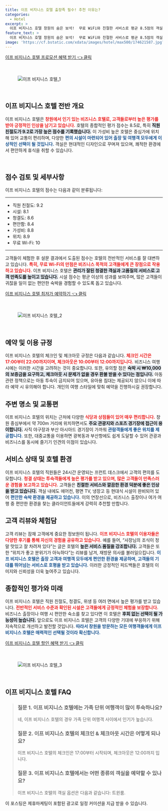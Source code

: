 ```yaml
---
title: 이프 비지니스 호텔 출장족 필수! 추천 이유는?
categories:
  - Hotel
excerpt: >
  이프 비지니스 호텔 창원의 숨은 보석!  무료 WiFi와 친절한 서비스로 평균 8.5점의 객실에서 편안한 휴식을 누리세요. 아침 식사까지 제공되는 가성비 좋은 숙소를 만나보세요!
feature_text: >
  이프 비지니스 호텔 창원의 숨은 보석!  무료 WiFi와 친절한 서비스로 평균 8.5점의 객실에서 편안한 휴식을 누리세요. 아침 식사까지 제공되는 가성비 좋은 숙소를 만나보세요!
image: 'https://cf.bstatic.com/xdata/images/hotel/max500/174621587.jpg?k=69fb21879c65fc607daa3943eaf916707686aa6b9843fb5d35262bdf365acfab&o=&hp=1'
---
```


<p><a class="modoo-button" href="https://tinyurl.com/22qzurja" rel="nofollow noopener">이프 비지니스 호텔 프로모션 혜택 받기 👈 클릭</a></p><br/>
<figure class="image"><img alt="이프 비지니스 호텔_1" src="https://cf.bstatic.com/xdata/images/hotel/max1024x768/137861389.jpg?k=4b0211354e1927d67d8e77c5d1d940082e5ecac2291a1a2b8f73aa41faecd638&amp;o=&amp;hp=1"/></figure><br/>

<h2 data-ke-size="size26" id="이프_비지니스_호텔_전반_개요">이프 비지니스 호텔 전반 개요</h2>
<p data-ke-size="size16">이프 비지니스 호텔은 <b><span style="color: #ee2323;">창원에서 인기 있는 비즈니스 호텔로, 고객들로부터 높은 평가를 받아 긍정적인 인상을 남기고 있습니다.</span></b> 호텔의 종합적인 평가 점수는 8.5로, 특히 <b><span style="background-color: #21538527;">직원 친절도가 9.2로 가장 높은 점수를 기록했습니다.</span></b> 이 가성비 높은 호텔은 중심가에 위치해 있어 교통이 편리하며, 다양한 <b><span style="color: #1a5490;">편의 시설이 마련되어 있어 출장 및 여행객 모두에게 이상적인 선택이 될 것입니다.</span></b> 객실은 현대적인 디자인으로 꾸며져 있으며, 쾌적한 환경에서 편안하게 휴식을 취할 수 있습니다.</p>
<p data-ke-size="size16"> </p>
<h2 data-ke-size="size23" id="점수_검토_및_세부사항">점수 검토 및 세부사항</h2>
<p data-ke-size="size16">이프 비지니스 호텔의 점수는 다음과 같이 분류됩니다:</p>
<hr contenteditable="false" data-ke-style="style5" data-ke-type="horizontalRule"/>
<ul data-ke-list-type="disc" style="list-style-type: disc;">
<li>직원 친절도: 9.2</li>
<li>시설: 8.1</li>
<li>청결도: 8.6</li>
<li>편안함: 8.4</li>
<li>가성비: 8.8</li>
<li>위치: 8.9</li>
<li>무료 Wi-Fi: 10</li>
</ul>
<hr contenteditable="false" data-ke-style="style5" data-ke-type="horizontalRule"/>
<p data-ke-size="size16">고객들이 체험한 후 설문 결과에서 도출된 점수는 호텔의 전반적인 서비스를 잘 대변하고 있습니다. <b><span style="color: #ee2323;">특히, 무료 Wi-Fi의 만점은 비즈니스 목적의 고객들에게 큰 장점으로 작용하고 있습니다.</span></b> 이프 비지니스 호텔은 <b><span style="background-color: #21538527;">관리가 잘된 청결한 객실과 고품질의 서비스로 고객 만족도를 높이고 있습니다.</span></b> 시설 점수는 평균 이상의 성과를 보여주며, 많은 고객들이 귀찮을 일이 없는 편안한 숙박을 경험할 수 있도록 돕고 있습니다.</p>
<p><a class="modoo-button" href="https://tinyurl.com/22qzurja" rel="nofollow noopener">이프 비지니스 호텔 최저가 예약하기 👈 클릭</a></p><br/>
<figure class="image"><img alt="이프 비지니스 호텔_2" src="https://cf.bstatic.com/xdata/images/hotel/max500/174621587.jpg?k=69fb21879c65fc607daa3943eaf916707686aa6b9843fb5d35262bdf365acfab&amp;o=&amp;hp=1"/></figure><br/>
<h2 data-ke-size="size23" id="예약_및_이용_규정">예약 및 이용 규정</h2>
<p data-ke-size="size16">이프 비지니스 호텔의 체크인 및 체크아웃 규정은 다음과 같습니다. <b><span style="color: #ee2323;">체크인 시간은 17:00부터 22:00까지이며, 체크아웃은 10:00부터 12:00까지입니다.</span></b> 비즈니스 여행 시에는 이러한 시간을 고려하는 것이 중요합니다. 또한, 유의할 점은 <b><span style="background-color: #21538527;">숙박 시 ₩10,000의 보증금을 요구하고, 체크아웃 시 문제가 없을 경우 환불 받을 수 있다는 점입니다.</span></b> 아동 관련 정책으로는 아동 투숙이 금지되어 있으며, 유아용 침대는 제공되지 않으니 이에 따라 예약 시 유의해야 합니다. 개인의 여행 스타일에 맞춰 예약을 진행하시길 권장합니다.</p>
<h2 data-ke-size="size23" id="주변_명소_및_교통편">주변 명소 및 교통편</h2>
<p data-ke-size="size16">이프 비지니스 호텔의 위치는 근처에 다양한 <b><span style="color: #ee2323;">식당과 상점들이 있어 매우 편리합니다.</span></b> 창원 중심부에서 약 700m 거리에 위치하면서도 <b><span style="background-color: #21538527;">주요 관광지와 스포츠 경기장에 접근이 용이합니다.</span></b> 사직 야구장과 부산 아시아드 경기장이 가까워 <b><span style="color: #1a5490;">관람객들에게 좋은 위치를 제공합니다.</span></b> 또한, 대중교통을 이용하면 광복동과 부산항에도 쉽게 도달할 수 있어 관광과 비즈니스를 동시에 즐기기 인견의 이점이 있습니다.</p>
<h2 data-ke-size="size26" id="서비스_상태_및_호텔_환경">서비스 상태 및 호텔 환경</h2>
<p data-ke-size="size16">이프 비지니스 호텔의 직원들은 24시간 운영되는 프런트 데스크에서 고객의 편의를 도모합니다. <b><span style="color: #ee2323;">청결 상태는 투숙객들에게 높은 평가를 받고 있으며, 많은 고객들이 만족스러운 경험을 보고하고 있습니다.</span></b> 고객들은 <b><span style="background-color: #21538527;">친절한 서비스와 깔끔한 환경 덕분에 좋은 인상을 받고 있습니다.</span></b> 객실 내에도 에어컨, 평면 TV, 냉장고 등 현대식 시설이 완비되어 있어 <b><span style="color: #1a5490;">편안한 숙박 환경을 제공하고 있습니다.</span></b> 이의 연장선으로, 비즈니스 출장이나 여가 여행 중 편안한 환경을 찾는 클라이언트들에게 강력히 추천할 만합니다.</p>
<h2 data-ke-size="size23" id="고객_리뷰_와_체험담">고객 리뷰와 체험담</h2>
<p data-ke-size="size16">고객 리뷰는 잠재 고객에게 중요한 정보원이 됩니다. <b><span style="color: #ee2323;">이프 비지니스 호텔의 이용자들은 다양한 후기를 통해 자신의 경험을 공유하고 있습니다.</span></b> 예를 들어, “사장님의 조식이 정말 맛있고 잘 차려져 있다”는 글은 호텔의 <b><span style="background-color: #21538527;">높은 서비스 품질을 강조합니다.</span></b> 고객들은 또한 “위치가 좋고 분위기가 아늑하다”는 리뷰를 남겨, 재방문 의사를 불러일으킵니다. <b><span style="color: #1a5490;">이프 비지니스 호텔은 출장 고객과 여행객 모두에게 편안한 환경을 제공하며, 고객들의 기대를 뛰어넘는 서비스로 호평을 받고 있습니다.</span></b> 이러한 긍정적인 피드백들은 호텔의 이미지와 신뢰성을 더욱 높여주고 있습니다.</p>
<h2 data-ke-size="size26" id="종합적인_평가와_미래">종합적인 평가와 미래</h2>
<p data-ke-size="size16">이프 비지니스 호텔은 직원 친절도, 청결도, 위생 등 여러 면에서 높은 평가를 받고 있습니다. <b><span style="color: #ee2323;">전반적인 서비스 수준과 확인된 시설은 고객들에게 긍정적인 체험을 보장합니다.</span></b> 비즈니스 출장이나 여행 시 편안한 숙소를 찾고 있다면 이 호텔은 <b><span style="background-color: #21538527;">후회 없는 선택이 될 가능성이 높습니다.</span></b> 앞으로도 이프 비지니스 호텔은 고객의 다양한 기대에 부응하기 위해 지속적으로 개선하고 발전할 것입니다. <b><span style="color: #1a5490;">따라서 창원을 방문하는 모든 여행객들에게 이프 비지니스 호텔은 매력적인 선택될 것이라 확신합니다.</span></b></p>

<p><a class="modoo-button" href="https://tinyurl.com/22qzurja" rel="nofollow noopener">이프 비지니스 호텔 할인 혜택 받기 👈 클릭</a></p><br>

<figure class="image"><img src="https://cf.bstatic.com/xdata/images/hotel/max500/174621585.jpg?k=de7a8bf57dc0539dafb7b9dd34923ccb6f6a8bebd6d2e90b948466330d4ab68f&o=&hp=1" alt="이프 비지니스 호텔_3"></figure><br>
<h2 id="이프 비지니스 호텔_FAQ">이프 비지니스 호텔 FAQ</h2>
<div itemscope="" itemtype="https://schema.org/FAQPage"> 
<blockquote> 
<div itemscope="" itemprop="mainEntity" itemtype="https://schema.org/Question"> 
<h3 id="질문_1" itemprop="name">질문 1. 이프 비지니스 호텔에는 가족 단위 여행객이 많이 투숙하나요?</h3> 
<div itemscope="" itemprop="acceptedAnswer" itemtype="https://schema.org/Answer"> 
<span itemprop="text"> 
<p>네, 이프 비지니스 호텔의 경우 가족 단위 여행객 사이에서 인기가 높습니다.</p> 
</span> 
</div> 
</div> 

<div itemscope="" itemprop="mainEntity" itemtype="https://schema.org/Question"> 
<h3 id="질문_2" itemprop="name">질문 2. 이프 비지니스 호텔의 체크인 & 체크아웃 시간은 어떻게 되나요?</h3> 
<div itemscope="" itemprop="acceptedAnswer" itemtype="https://schema.org/Answer"> 
<span itemprop="text"> 
<p>이프 비지니스 호텔의 체크인은 17:00부터 시작되며, 체크아웃은 12:00까지 입니다.</p> 
</span> 
</div> 
</div> 

<div itemscope="" itemprop="mainEntity" itemtype="https://schema.org/Question"> 
<h3 id="질문_3" itemprop="name">질문 3. 이프 비지니스 호텔에서는 어떤 종류의 객실을 예약할 수 있나요?</h3> 
<div itemscope="" itemprop="acceptedAnswer" itemtype="https://schema.org/Answer"> 
<span itemprop="text"> 
<p>이프 비지니스 호텔의 객실 옵션은 다음과 같습니다: 트윈룸.</p> 
</span> 
</div> 
</div> 
</blockquote> 
</div><p>이 포스팅은 제휴마케팅이 포함된 광고로 일정 커미션을 지급 받을 수 있습니다.</p>

